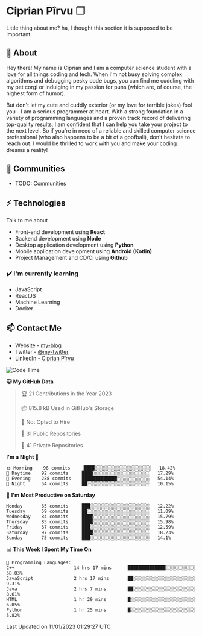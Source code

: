 # Ciprian Pîrvu ❐

Little thing about me? ha, I thought this section it is supposed to be important.

## 🧐 About

Hey there! My name is Ciprian and I am a computer science student with a love for all things coding and tech. When I'm not busy solving complex algorithms and debugging pesky code bugs, you can find me cuddling with my pet corgi or indulging in my passion for puns (which are, of course, the highest form of humor).

But don't let my cute and cuddly exterior (or my love for terrible jokes) fool you - I am a serious programmer at heart. With a strong foundation in a variety of programming languages and a proven track record of delivering top-quality results, I am confident that I can help you take your project to the next level. So if you're in need of a reliable and skilled computer science professional (who also happens to be a bit of a goofball), don't hesitate to reach out. I would be thrilled to work with you and make your coding dreams a reality!

## 👯 Communities

-   TODO: Communities

## ⚡ Technologies

Talk to me about

-   Front-end development using **React**
-   Backend development using **Node**
-   Desktop application development using **Python**
-   Mobile application development using **Android (Kotlin)**
-   Project Management and CD/CI using **Github**

### ✔️ I'm currently learning

-   JavaScript
-   ReactJS
-   Machine Learning
-   Docker

## 📫 Contact Me

-   Website - [my-blog]()
-   Twitter - [@my-twitter]()
-   LinkedIn - [Ciprian Pîrvu](https://www.linkedin.com/in/p%C3%AErvu-ciprian-cristian-4415991b1/)

<!--START_SECTION:waka-->
![Code Time](http://img.shields.io/badge/Code%20Time-1%2C481%20hrs%2049%20mins-blue)

**🐱 My GitHub Data** 

> 🏆 21 Contributions in the Year 2023
 > 
> 📦 815.8 kB Used in GitHub's Storage 
 > 
> 🚫 Not Opted to Hire
 > 
> 📜 31 Public Repositories 
 > 
> 🔑 41 Private Repositories  
 > 
**I'm a Night 🦉** 

```text
🌞 Morning    98 commits     ████░░░░░░░░░░░░░░░░░░░░░   18.42% 
🌆 Daytime    92 commits     ████░░░░░░░░░░░░░░░░░░░░░   17.29% 
🌃 Evening    288 commits    █████████████░░░░░░░░░░░░   54.14% 
🌙 Night      54 commits     ██░░░░░░░░░░░░░░░░░░░░░░░   10.15%

```
📅 **I'm Most Productive on Saturday** 

```text
Monday       65 commits     ███░░░░░░░░░░░░░░░░░░░░░░   12.22% 
Tuesday      59 commits     ██░░░░░░░░░░░░░░░░░░░░░░░   11.09% 
Wednesday    84 commits     ████░░░░░░░░░░░░░░░░░░░░░   15.79% 
Thursday     85 commits     ████░░░░░░░░░░░░░░░░░░░░░   15.98% 
Friday       67 commits     ███░░░░░░░░░░░░░░░░░░░░░░   12.59% 
Saturday     97 commits     ████░░░░░░░░░░░░░░░░░░░░░   18.23% 
Sunday       75 commits     ███░░░░░░░░░░░░░░░░░░░░░░   14.1%

```


📊 **This Week I Spent My Time On** 

```text
💬 Programming Languages: 
C++                      14 hrs 17 mins      ██████████████░░░░░░░░░░░   58.03% 
JavaScript               2 hrs 17 mins       ██░░░░░░░░░░░░░░░░░░░░░░░   9.31% 
Java                     2 hrs 7 mins        ██░░░░░░░░░░░░░░░░░░░░░░░   8.61% 
HTML                     1 hr 29 mins        █░░░░░░░░░░░░░░░░░░░░░░░░   6.05% 
Python                   1 hr 25 mins        █░░░░░░░░░░░░░░░░░░░░░░░░   5.82%

```


 Last Updated on 11/01/2023 01:29:27 UTC
<!--END_SECTION:waka-->
